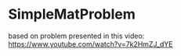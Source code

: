 # SimpleMatProblem

based on problem presented in this video:
https://www.youtube.com/watch?v=7k2HmZJ_dYE
